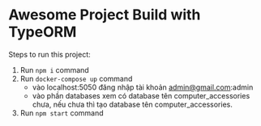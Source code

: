 # Awesome Project Build with TypeORM

Steps to run this project:

1. Run `npm i` command
2. Run `docker-compose up` command
    - vào localhost:5050 đăng nhập tài khoản admin@gmail.com:admin
    - vào phần databases xem có database tên computer_accessories chưa, nếu chưa thì tạo database tên computer_accessories.
3. Run `npm start` command
